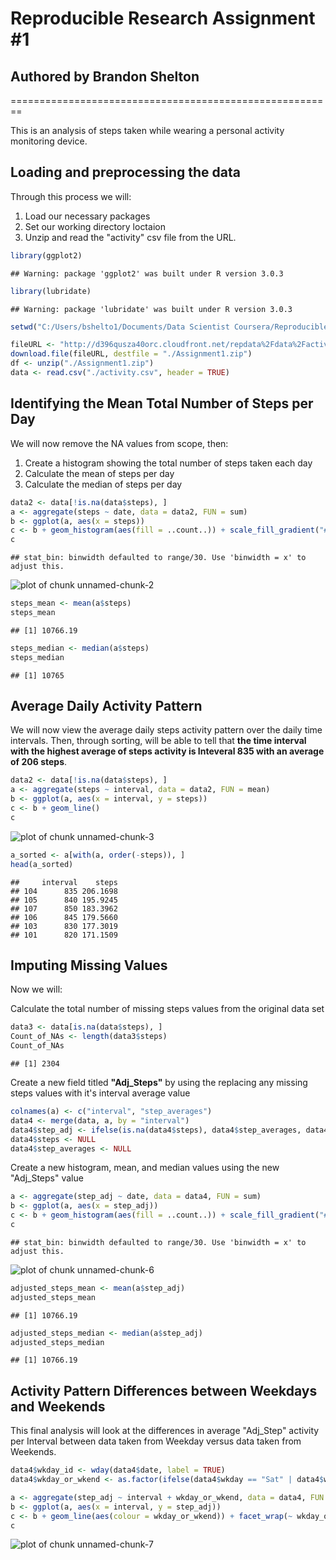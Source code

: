 # Reproducible Research Assignment #1
## Authored by Brandon Shelton
========================================================

This is an analysis of steps taken while wearing a personal activity monitoring device.

## Loading and preprocessing the data

Through this process we will:

1. Load our necessary packages
2. Set our working directory loctaion
3. Unzip and read the "activity" csv file from the URL.


```r
library(ggplot2)
```

```
## Warning: package 'ggplot2' was built under R version 3.0.3
```

```r
library(lubridate)
```

```
## Warning: package 'lubridate' was built under R version 3.0.3
```

```r
setwd("C:/Users/bshelto1/Documents/Data Scientist Coursera/Reproducible Research/Assignment 1")

fileURL <- "http://d396qusza40orc.cloudfront.net/repdata%2Fdata%2Factivity.zip"
download.file(fileURL, destfile = "./Assignment1.zip")
df <- unzip("./Assignment1.zip")
data <- read.csv("./activity.csv", header = TRUE)
```


## Identifying the Mean Total Number of Steps per Day

We will now remove the NA values from scope, then:

1. Create a histogram showing the total number of steps taken each day
2. Calculate the mean of steps per day
3. Calculate the median of steps per day


```r
data2 <- data[!is.na(data$steps), ]
a <- aggregate(steps ~ date, data = data2, FUN = sum)
b <- ggplot(a, aes(x = steps))
c <- b + geom_histogram(aes(fill = ..count..)) + scale_fill_gradient("# of Days") + labs(title = "Histogram: Number of Steps Taken per Day", x = "Number of Steps", y = "Number of Days")
c
```

```
## stat_bin: binwidth defaulted to range/30. Use 'binwidth = x' to adjust this.
```

![plot of chunk unnamed-chunk-2](figure/unnamed-chunk-2-1.png) 

```r
steps_mean <- mean(a$steps)
steps_mean
```

```
## [1] 10766.19
```

```r
steps_median <- median(a$steps)
steps_median
```

```
## [1] 10765
```


## Average Daily Activity Pattern

We will now view the average daily steps activity pattern over the daily time intervals. Then, through sorting, will be able to tell that **the time interval with the highest average of steps activity is Inteveral 835 with an average of 206 steps**.


```r
data2 <- data[!is.na(data$steps), ]
a <- aggregate(steps ~ interval, data = data2, FUN = mean)
b <- ggplot(a, aes(x = interval, y = steps))
c <- b + geom_line()
c
```

![plot of chunk unnamed-chunk-3](figure/unnamed-chunk-3-1.png) 

```r
a_sorted <- a[with(a, order(-steps)), ]
head(a_sorted)
```

```
##     interval    steps
## 104      835 206.1698
## 105      840 195.9245
## 107      850 183.3962
## 106      845 179.5660
## 103      830 177.3019
## 101      820 171.1509
```


## Imputing Missing Values

Now we will:

Calculate the total number of missing steps values from the original data set

```r
data3 <- data[is.na(data$steps), ]
Count_of_NAs <- length(data3$steps)
Count_of_NAs
```

```
## [1] 2304
```

Create a new field titled **"Adj_Steps"** by using the replacing any missing steps values with it's interval average value

```r
colnames(a) <- c("interval", "step_averages")
data4 <- merge(data, a, by = "interval")
data4$step_adj <- ifelse(is.na(data4$steps), data4$step_averages, data4$steps)
data4$steps <- NULL
data4$step_averages <- NULL
```

Create a new histogram, mean, and median values using the new "Adj_Steps" value

```r
a <- aggregate(step_adj ~ date, data = data4, FUN = sum)
b <- ggplot(a, aes(x = step_adj))
c <- b + geom_histogram(aes(fill = ..count..)) + scale_fill_gradient("# of Days") + labs(title = "Histogram: Adjusted Number of Steps Taken per Day", x = "Adjusted Number of Steps", y = "Number of Days")
c
```

```
## stat_bin: binwidth defaulted to range/30. Use 'binwidth = x' to adjust this.
```

![plot of chunk unnamed-chunk-6](figure/unnamed-chunk-6-1.png) 

```r
adjusted_steps_mean <- mean(a$step_adj)
adjusted_steps_mean
```

```
## [1] 10766.19
```

```r
adjusted_steps_median <- median(a$step_adj)
adjusted_steps_median
```

```
## [1] 10766.19
```

## Activity Pattern Differences between Weekdays and Weekends

This final analysis will look at the differences in average "Adj_Step" activity per Interval between data taken from Weekday versus data taken from Weekends.

```r
data4$wkday_id <- wday(data4$date, label = TRUE)
data4$wkday_or_wkend <- as.factor(ifelse(data4$wkday == "Sat" | data4$wkday == "Sun", "Weekend", "Weekday"))

a <- aggregate(step_adj ~ interval + wkday_or_wkend, data = data4, FUN = mean)
b <- ggplot(a, aes(x = interval, y = step_adj))
c <- b + geom_line(aes(colour = wkday_or_wkend)) + facet_wrap(~ wkday_or_wkend, ncol = 1) + labs(title = "Average Number of Steps per Day at Different Time Intervals", x = "Time of Day Interval", y = "Average Number of Steps per Day")
c
```

![plot of chunk unnamed-chunk-7](figure/unnamed-chunk-7-1.png) 
